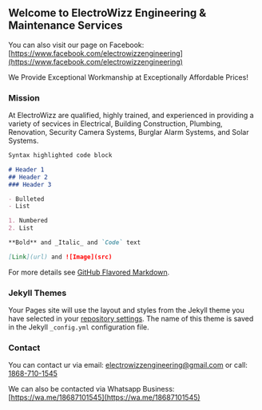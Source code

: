 ## Welcome to ElectroWizz Engineering & Maintenance Services

You can also visit our page on Facebook: [https://www.facebook.com/electrowizzengineering](https://www.facebook.com/electrowizzengineering)


We Provide Exceptional Workmanship at Exceptionally Affordable Prices!

### Mission

At ElectroWizz are qualified, highly trained, and experienced in providing a variety of secvices in Electrical, Building Construction, Plumbing, Renovation, Security Camera Systems, Burglar Alarm Systems, and Solar Systems.

```markdown
Syntax highlighted code block

# Header 1
## Header 2
### Header 3

- Bulleted
- List

1. Numbered
2. List

**Bold** and _Italic_ and `Code` text

[Link](url) and ![Image](src)
```

For more details see [GitHub Flavored Markdown](https://guides.github.com/features/mastering-markdown/).

### Jekyll Themes

Your Pages site will use the layout and styles from the Jekyll theme you have selected in your [repository settings](https://github.com/ElectroWizz/Engineering/settings). The name of this theme is saved in the Jekyll `_config.yml` configuration file.

### Contact

You can contact ur via email: [electrowizzengineering@gmail.com](electrowizzengineering@gmail.com)  or call: [1868-710-1545](1868-710-1545)

We can also be contacted via Whatsapp Business: [https://wa.me/18687101545](https://wa.me/18687101545)
